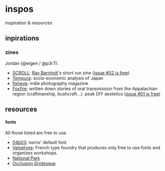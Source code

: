 # inspos

inspiration & resources

## inpirations

### zines

Jordan (@eigen / @p3r7):
- [SCROLL](https://scroll.vg/about): [Ray Barnholt](https://twitter.com/rdbaaa)'s short run zine ([issue #02 is free](https://scroll.vg/issues/02))
- [Tempura](https://www.tempuramag.com/): socio-economic analysis of Japan
- [fisheye](https://www.fisheyemagazine.fr/): indie photography magazine
- [Foxfire](https://www.foxfire.org/about-foxfire/): written down stories of oral transmission from the Appalachian region (craftmanship, bushcraft...). peak DIY aestetics ([issue #01 is free](https://www.foxfire.org/wp-content/uploads/2017/06/first-foxfire-magazine-normal-web.pdf))


## resources

#### fonts

All those listed are free to use.

- [04b03](https://www.dafont.com/04b-03.font): norns' default font
- [Velvetyne](https://velvetyne.fr/): French type foundry that produces only free to use fonts and organizes workshops.
- [National Park](https://nationalparktypeface.com/)
- [Occlusion Grotesque](https://bjoernkarmann.dk/occlusion-grotesque)
